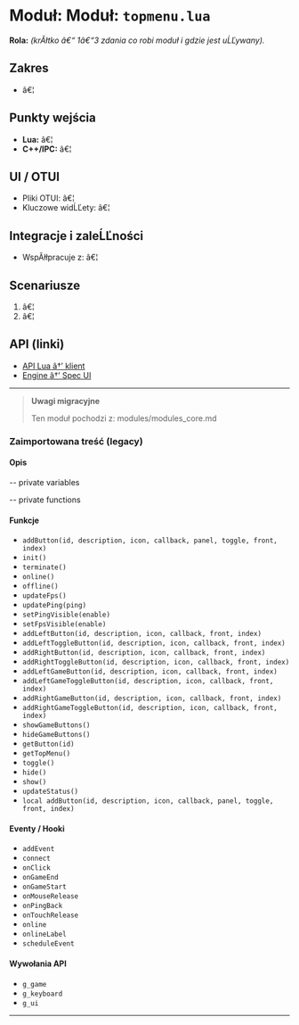 # Moduł: Moduł: `topmenu.lua`
**Rola:** *(krĂłtko â€“ 1â€“3 zdania co robi moduł i gdzie jest uĹĽywany).*

## Zakres
- â€¦

## Punkty wejścia
- **Lua:** â€¦
- **C++/IPC:** â€¦

## UI / OTUI
- Pliki OTUI: â€¦
- Kluczowe widĹĽety: â€¦

## Integracje i zaleĹĽności
- WspĂłłpracuje z: â€¦

## Scenariusze
1. â€¦
2. â€¦

## API (linki)
- [API Lua â†’ klient](../../api/lua/luafunctions_client.md)
- [Engine â†’ Spec UI](../../api/engine/otclient_v_8_specyfikacja_ui.md)

---

> **Uwagi migracyjne**
>
> Ten moduł pochodzi z: modules/modules_core.md

### Zaimportowana treść (legacy)
#### Opis

-- private variables

-- private functions


#### Funkcje

- `addButton(id, description, icon, callback, panel, toggle, front, index)`
- `init()`
- `terminate()`
- `online()`
- `offline()`
- `updateFps()`
- `updatePing(ping)`
- `setPingVisible(enable)`
- `setFpsVisible(enable)`
- `addLeftButton(id, description, icon, callback, front, index)`
- `addLeftToggleButton(id, description, icon, callback, front, index)`
- `addRightButton(id, description, icon, callback, front, index)`
- `addRightToggleButton(id, description, icon, callback, front, index)`
- `addLeftGameButton(id, description, icon, callback, front, index)`
- `addLeftGameToggleButton(id, description, icon, callback, front, index)`
- `addRightGameButton(id, description, icon, callback, front, index)`
- `addRightGameToggleButton(id, description, icon, callback, front, index)`
- `showGameButtons()`
- `hideGameButtons()`
- `getButton(id)`
- `getTopMenu()`
- `toggle()`
- `hide()`
- `show()`
- `updateStatus()`
- `local addButton(id, description, icon, callback, panel, toggle, front, index)`


#### Eventy / Hooki

- `addEvent`
- `connect`
- `onClick`
- `onGameEnd`
- `onGameStart`
- `onMouseRelease`
- `onPingBack`
- `onTouchRelease`
- `online`
- `onlineLabel`
- `scheduleEvent`


#### Wywołania API

- `g_game`
- `g_keyboard`
- `g_ui`

---
